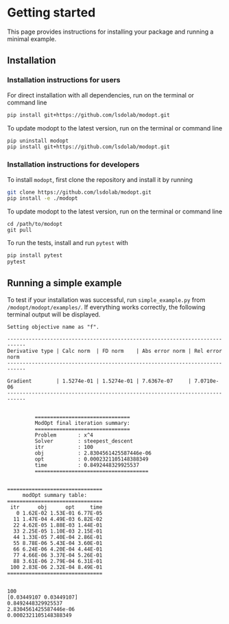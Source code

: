# Getting started
This page provides instructions for installing your package 
and running a minimal example.

## Installation

### Installation instructions for users
For direct installation with all dependencies, run on the terminal or command line
```sh
pip install git+https://github.com/lsdolab/modopt.git
```
To update modopt to the latest version, run on the terminal or command line
```sh
pip uninstall modopt
pip install git+https://github.com/lsdolab/modopt.git
```

### Installation instructions for developers
To install `modopt`, first clone the repository and install it by running
```sh
git clone https://github.com/lsdolab/modopt.git
pip install -e ./modopt
```
To update modopt to the latest version, run on the terminal or command line
```none
cd /path/to/modopt
git pull
```

To run the tests, install and run `pytest` with
```sh
pip install pytest
pytest
```

## Running a simple example
To test if your installation was successful, run 
`simple_example.py` from `/modopt/modopt/examples/`.
If everything works correctly, the following terminal output will
be displayed.

```none
Setting objective name as "f".

----------------------------------------------------------------------------
Derivative type | Calc norm  | FD norm    | Abs error norm | Rel error norm 
----------------------------------------------------------------------------

Gradient        | 1.5274e-01 | 1.5274e-01 | 7.6367e-07     | 7.0710e-06    
----------------------------------------------------------------------------


         ===============================
         ModOpt final iteration summary:
         ===============================
         Problem       : x^4
         Solver        : steepest_descent
         itr           : 100
         obj           : 2.8304561425587446e-06
         opt           : 0.0002321105148388349
         time          : 0.8492448329925537
         =====================================


===============================
     modOpt summary table:     
===============================
 itr      obj      opt     time
   0 1.62E-02 1.53E-01 6.77E-05
  11 1.47E-04 4.49E-03 6.82E-02
  22 4.62E-05 1.88E-03 1.44E-01
  33 2.25E-05 1.10E-03 2.15E-01
  44 1.33E-05 7.40E-04 2.86E-01
  55 8.78E-06 5.43E-04 3.60E-01
  66 6.24E-06 4.20E-04 4.44E-01
  77 4.66E-06 3.37E-04 5.26E-01
  88 3.61E-06 2.79E-04 6.31E-01
 100 2.83E-06 2.32E-04 8.49E-01
===============================


100
[0.03449107 0.03449107]
0.8492448329925537
2.8304561425587446e-06
0.0002321105148388349
```